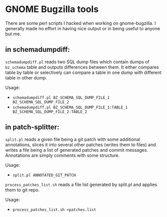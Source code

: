 GNOME Bugzilla tools
====================

There are some perl scripts I hacked when working on gnome-bugzilla. I
generally made no effort in having nice output or in being useful to
anyone but me.

in schemadumpdiff:
------------------

`schemadumpdiff.pl` reads two SQL dump files which contain dumps of
`bz_schema` table and outputs differences between them. It either
compares table by table or selectively can compare a table in one dump
with different table in other dump.

Usage:
- `schemadumpdiff.pl BZ_SCHEMA_SQL_DUMP_FILE_1 BZ_SCHEMA_SQL_DUMP_FILE_2`
- `schemadumpdiff.pl BZ_SCHEMA_SQL_DUMP_FILE_1:TABLE_1 BZ_SCHEMA_SQL_DUMP_FILE_2:TABLE_2`

in patch-splitter:
------------------

`split.pl` reads a given file being a git patch with some additional
annotations, slices it into several other patches (writes them to
files) and writes a file being a list of generated patches and commit
messages. Annotations are simply comments with some structure.

Usage:
- `split.pl ANNOTATED_GIT_PATCH`

`process_patches_list.sh` reads a file list generated by split.pl and
applies them to git repo.

Usage:
- `process_patches_list.sh <patches.list`
